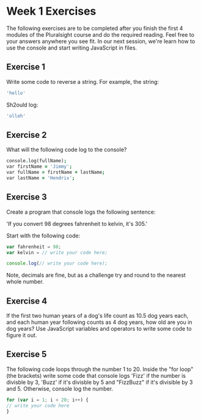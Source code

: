 # Week 1 Exercises
The following exercises are to be completed after you finish the first 4 modules of the Pluralsight course and do the required reading. Feel free to your answers anywhere you see fit. In our next session, we're learn how to use the console and start writing JavaScript in files.

## Exercise 1
Write some code to reverse a string. For example, the string:

```js
'hello'
```

Sh2ould log:

```js
'olleh'
```

## Exercise 2
What will the following code log to the console?

```j
console.log(fullName);
var firstName = 'Jimmy';
var fullName = firstName + lastName;
var lastName = 'Hendrix';
```

## Exercise 3
Create a program that console logs the following sentence:

'If you convert 98 degrees fahrenheit to kelvin, it's 305.'

Start with the following code:

```js
var fahrenheit = 98;
var kelvin = // write your code here;

console.log(// write your code here);
```

Note, decimals are fine, but as a challenge try and round to the nearest whole number.

## Exercise 4
If the first two human years of a dog's life count as 10.5 dog years each, and each human year following counts as 4 dog years, how old are you in dog years? Use JavaScript variables and operators to write some code to figure it out.

## Exercise 5
The following code loops through the number 1 to 20. Inside the "for loop" (the brackets) write some code that console logs 'Fizz' if the number is divisble by 3, 'Buzz' if it's divisble by 5 and "FizzBuzz" if it's divisible by 3 and 5. Otherwise, console log the number.

```js
for (var i = 1; i < 20; i++) {
// write your code here
}
```
